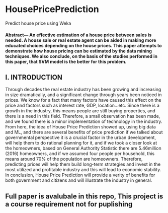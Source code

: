 # HousePricePrediction
Predict house price using Weka 

#### Abstract— An effective estimation of a house price between sales is needed. A house sale or real estate agent can be aided in making more educated choices depending on the house prices. This paper attempts to demonstrate how house pricing can be estimated by the data mining techniques. We also conclude, on the basis of the studies performed in this paper, that SVM model is the better for this problem.

## I.	INTRODUCTION 

Through decades the real estate industry has been growing and increasing in size dramatically, and a significant change through years been noticed in prices. We know for a fact that many factors have caused this effect on the price and factors such as interest rate, GDP, location...etc. Since there is a growth in the industry, this means people are still buying properties, and there is a need in this field. Therefore, a small observation has been made, and we found there is a minor implementation of technology in the industry. From here, the idea of House Price Prediction showed up, using big data and ML, and there are several benefits of price prediction if we talked about governmental perspective it is a crucial factor in the urban development, will help them to do rational planning for it, and if we took a closer look at the homeowners, based on General Authority Statistic there are 5.46million (2016) homeowners, and if we assumed four people per household, this means around 70% of the population are homeowners. Therefore, predicting prices will help them build long-term strategies and invest in the most utilized and profitable industry and this will lead to economic stability. In conclusion, House Price Prediction will provide a verity of benefits for both government and citizens and will illustrate the industry in general.


## Full paper is avalubale in this repo, This project is a course requirement not for puplishing 

